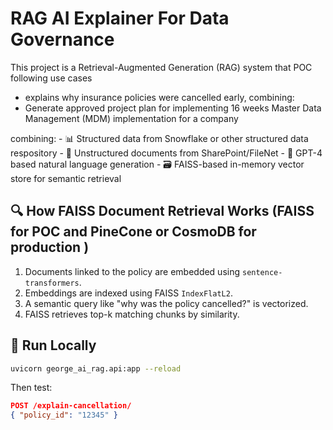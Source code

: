 # RAG AI Explainer For Data Governance 

This project is a Retrieval-Augmented Generation (RAG) system that POC following use cases 
- explains why insurance policies were cancelled early, combining:
- Generate  <company> approved project plan for implementing 16 weeks Master Data Management (MDM) implementation for a <industry> company

combining:
    - 📊 Structured data from Snowflake or other structured data respository
    - 📄 Unstructured documents from SharePoint/FileNet
    - 🧠 GPT-4 based natural language generation
    - 🗃 FAISS-based in-memory vector store for semantic retrieval

## 🔍 How FAISS Document Retrieval Works (FAISS for POC and PineCone or CosmoDB for production )

1. Documents linked to the policy are embedded using `sentence-transformers`.
2. Embeddings are indexed using FAISS `IndexFlatL2`.
3. A semantic query like "why was the policy cancelled?" is vectorized.
4. FAISS retrieves top-k matching chunks by similarity.

## 🧪 Run Locally

```bash
uvicorn george_ai_rag.api:app --reload
```

Then test:

```json
POST /explain-cancellation/
{ "policy_id": "12345" }
```
